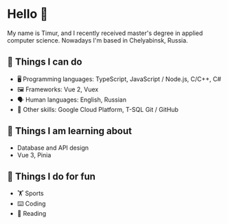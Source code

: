 # Hello 👋

My name is Timur, and I recently received master's degree in applied computer science. Nowadays I'm based in Chelyabinsk, Russia.

## 🔧 Things I can do

- 🖥️ Programming languages: TypeScript, JavaScript / Node.js, C/C++, C#
- 🖼️ Frameworks: Vue 2, Vuex
- 🗣️ Human languages: English, Russian
- 🤹 Other skills: Google Cloud Platform, T-SQL Git / GitHub

## 🌱 Things I am learning about

- Database and API design
- Vue 3, Pinia

## 💪 Things I do for fun

- 🏋 Sports
- ⌨️ Coding
- 📖 Reading


<!--
**Vendigo74/Vendigo74** is a ✨ _special_ ✨ repository because its `README.md` (this file) appears on your GitHub profile.

Here are some ideas to get you started:

- 🔭 I’m currently working on ...
- 🌱 I’m currently learning ...
- 👯 I’m looking to collaborate on ...
- 🤔 I’m looking for help with ...
- 💬 Ask me about ...
- 📫 How to reach me: ...
- 😄 Pronouns: ...
- ⚡ Fun fact: ...
-->
